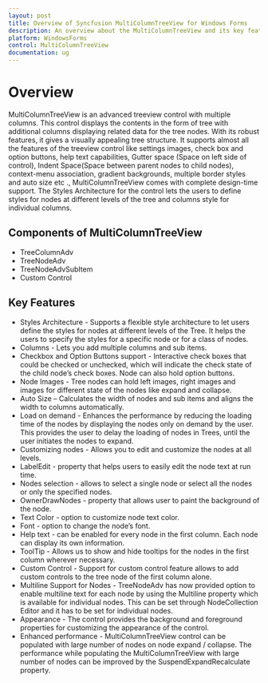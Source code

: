 ```yaml
---
layout: post
title: Overview of Syncfusion MultiColumnTreeView for Windows Forms
description: An overview about the MultiColumnTreeView and its key features like Styles Architecture, adding Columns and sub items, LabelEdit etc.
platform: WindowsForms
control: MultiColumnTreeView
documentation: ug
---
```


# Overview

MultiColumnTreeView is an advanced treeview control with multiple columns. This control displays the contents in the form of tree with additional columns displaying related data for the tree nodes. With its robust features, it gives a visually appealing tree structure. It supports almost all the features of the treeview control like settings images, check box and option buttons, help text capabilities, Gutter space (Space on left side of control), Indent Space(Space between parent nodes to child nodes), context-menu association, gradient backgrounds, multiple border styles and auto size etc .,
MultiColumnTreeView comes with complete design-time support. The Styles Architecture for the control lets the users to define styles for nodes at different levels of the tree and columns style for individual columns.


## Components of MultiColumnTreeView

*	TreeColumnAdv
*	TreeNodeAdv
*	TreeNodeAdvSubItem
*	Custom Control

## Key Features

*	Styles Architecture - Supports a flexible style architecture to let users define the styles for nodes at different levels of the Tree. It helps the users to specify the styles for a specific node or for a class of nodes.
*	Columns - Lets you add multiple columns and sub items.
*	Checkbox and Option Buttons support - Interactive check boxes that could be checked or unchecked, which will indicate the check state of the child node’s check boxes. Node can also hold option buttons.
*	Node Images - Tree nodes can hold left images, right images and images for different state of the nodes like expand and collapse.
*	Auto Size – Calculates the width of nodes and sub items and aligns the width to columns automatically.
*	Load on demand - Enhances the performance by reducing the loading time of the nodes by displaying the nodes only on demand by the user. This provides the user to delay the loading of nodes in Trees, until the user initiates the nodes to expand.
*	Customizing nodes - Allows you to edit and customize the nodes at all levels.
*	LabelEdit - property that helps users to easily edit the node text at run time.
*	Nodes selection - allows to select a single node or select all the nodes or only the specified nodes.
*	OwnerDrawNodes - property that allows user to paint the background of the node.
*	Text Color - option to customize node text color.
*	Font - option to change the node’s font.
*	Help text - can be enabled for every node in the first column. Each node can display its own information.
*	ToolTip - Allows us to show and hide tooltips for the nodes in the first column wherever necessary.
*	Custom Control - Support for custom control feature allows to add custom controls to the tree node of the first column alone.
*	Multiline Support for Nodes - TreeNodeAdv has now provided option to enable multiline text for each node by using the Multiline property which is available for individual nodes. This can be set through NodeCollection Editor and it has to be set for individual nodes.
*	Appearance - The control provides the background and foreground properties for customizing the appearance of the control.
*	Enhanced performance - MultiColumnTreeView control can be populated with large number of nodes on node expand / collapse. The performance while populating the MultiColumnTreeView with large number of nodes can be improved by the SuspendExpandRecalculate property.
